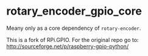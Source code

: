 # rotary_encoder_gpio_core

Meany only as a core dependency of `rotary-encoder`.

This is a fork of RPi.GPIO. For the original repo go to:
http://sourceforge.net/p/raspberry-gpio-python/

